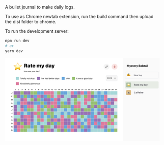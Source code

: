 A bullet journal to make daily logs.

To use as Chrome newtab extension, run the build command then upload the dist folder to chrome.

To run the development server:

```bash
npm run dev
# or
yarn dev
```

![Screenshot](public/screenshot.png)
